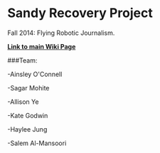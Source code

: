 Sandy Recovery Project
======================
Fall 2014: Flying Robotic Journalism.

**[Link to main Wiki Page](https://github.com/sagar-sm/sandy-recovery-project/wiki)**

###Team:

-Ainsley O'Connell

-Sagar Mohite

-Allison Ye

-Kate Godwin

-Haylee Jung

-Salem Al-Mansoori


